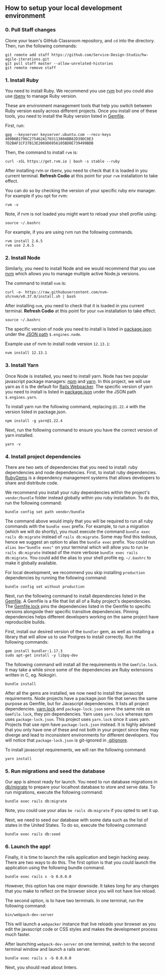 ## How to setup your local development environment

### 0. Pull Staff changes

Clone your team's GitHub Classroom repository, and `cd` into the directory. Then, run the following commands:

```shell script
git remote add staff https://github.com/Service-Design-Studio/hw-agile-iterations.git
git pull staff master --allow-unrelated-histories
git remote remove staff
```

### 1. Install Ruby
You need to install Ruby. We recommend you use [rvm](https://rvm.io/) but you could also use [rbenv](https://github.com/rbenv/rbenv) to manage Ruby version.

These are environment management tools that help you switch between Ruby version easily across different projects.
Once you install one of these tools, you need to install the Ruby version listed in [Gemfile](../Gemfile).

First, run:
```shell script
gpg --keyserver keyserver.ubuntu.com --recv-keys 409B6B1796C275462A1703113804BB82D39DC0E3 7D2BAF1CF37B13E2069D6956105BD0E739499BDB
```

Then, the command to install `rvm` is:

```shell script
curl -sSL https://get.rvm.io | bash -s stable --ruby
```

After installing rvm or rbenv, you need to check that it is loaded in you current terminal. **Refresh Codio** at this point for your `rvm` installation to take effect.

You can do so by checking the version of your specific ruby env manager.
For example if you opt for rvm:
```shell script
rvm -v
```

Note, if rvm is not loaded you might want to reload your shell profile using:
```shell script
source ~/.bashrc
```

For example, if you are using rvm run the following commands.
```shell script
rvm install 2.6.5
rvm use 2.6.5
```

### 2. Install Node
Similarly, you need to install Node and we would recommend that you use [nvm](https://github.com/nvm-sh/nvm) which allows you to manage multiple active Node.js versions.

The command to install `nvm` is:

```shell script
curl -o- https://raw.githubusercontent.com/nvm-sh/nvm/v0.37.0/install.sh | bash
```

After installing `nvm`, you need to check that it is loaded in you current terminal. **Refresh Codio** at this point for your `nvm` installation to take effect.

```shell script
source ~/.bashrc
```

The specific version of node you need to install is listed in [package.json](../package.json) under the [JSON path](https://github.com/json-path/JsonPath) `$.engines.node`.

Example use of nvm to install node version `12.13.1`:
```shell script
nvm install 12.13.1
```

### 3. Install Yarn
Once Node is installed, you need to install yarn. Node has two popular javascript package managers: [npm](https://github.com/npm/cli) and [yarn](https://github.com/yarnpkg/yarn).
In this project, we will use yarn as it is the default for [Rails Webpacker](https://github.com/rails/webpacker).
The specific version of yarn you need to install is listed in [package.json](../package.json) under the JSON path `$.engines.yarn`.

To install yarn run the following command, replacing `@1.22.4` with the version listed in package.json.
```shell script
npm install -g yarn@1.22.4
```

Next, run the following command to ensure you have the correct version of yarn installed.
```shell script
yarn -v
```

### 4. Install project dependencies
There are two sets of dependencies that you need to install: ruby dependencies and node dependencies.
First, to install ruby dependencies. [RubyGems](https://rubygems.org/) is a dependency management systems that allows developers to share and distribute code.

We recommend you install your ruby dependencies within the project's `vendor/bundle` folder instead globally within you ruby installation.
To do this, run the following command:
```shell script
bundle config set path vendor/bundle
```

The command above would imply that you will be required to run all ruby commands with the `bundle exec` prefix.
For example, to run a migration (which we will do shortly), you must execute the command `bundle exec rails db:migrate` instead of `rails db:migrate`.
Some may find this tedious, hence we suggest an option to alias the `bundle exec` prefix.
You could run `alias be="bundle exec"` on your terminal which will allow you to run `be rails db:migrate` instead of the more verbose `bundle exec rails db:migrate`.
You could add the alias to your shell profile eg. `~/.bashrc` to make it globally available.

For local development, we recommend you skip installing `production` dependencies by running the following command:
```shell script
bundle config set without production
```

Next, run the following command to install dependencies listed in the [Gemfile](../Gemfile).
A Gemfile is a file that list all of a Ruby project's dependencies.
The [Gemfile.lock](../Gemfile.lock) pins the dependencies listed in the Gemfile to specific versions alongside their specific transitive dependencies.
Pinning dependencies helps different developers working on the same project have reproducible builds.

First, install our desired version of the `bundler` gem, as well as installing a library that will allow us to use Postgres to install correctly. Run the following commands:
```shell script
gem install bundler:1.17.3
sudo apt-get install -y libpq-dev
```

The following command will install all the requirements in the `Gemfile.lock`.
It may take a while since some of the dependencies are Ruby extensions written in C, eg. Nokogiri.
```shell script
bundle install
```

After all the gems are installed, we now need to install the javascript requirements.
Node projects have a package.json file that serves the same purpose as Gemfile, but for Javascript dependencies. It lists all project dependencies.
[yarn.lock](../yarn.lock) and `package-lock.json` serve the same role as `Gemfile.lock`, they pin dependencies.
Yarn uses `yarn.lock` whereas npm uses `package-lock.json`. This project uses `yarn.lock` since it uses yarn.
Projects that use npm have `package-lock.json` instead. It is highly advised that you only have one of these and not both
in your project since they may diverge and lead to inconsistent environments for different developers.
You will notice that `package-lock.json` is git-ignored in [.gitignore](../.gitignore).

To install javascript requirements, we will ran the following command:
```shell script
yarn install
```

### 5. Run migrations and seed the database
Our app is almost ready for launch. You need to run database migrations in [db/migrate](../db/migrate) to prepare your localhost
database to store and serve data. To run migrations, execute the following command:
```shell script
bundle exec rails db:migrate
```
Note, you could use your alias `be rails db:migrate` if you opted to set it up.

Next, we need to seed our database with some data such as the list of states in the United States.
To do so, execute the following command:
```shell script
bundle exec rails db:seed
```

### 6. Launch the app!
Finally, it is time to launch the rails application and begin hacking away.
There are two ways to do this. The first option is that you could launch the application using the following bundle command.
```shell script
bundle exec rails s -b 0.0.0.0
```

However, this option has one major downside. It takes long for any changes that you make to reflect on the browser since
you will not have live reload.

The second option, is to have two terminals. In one terminal, run the following command:
```shell script
bin/webpack-dev-server
```

This will launch a `webpacker` instance that live reloads your browser as you edit the javascript code or CSS styles and makes the development process much faster.

After launching `webpack-dev-server` on one terminal, switch to the second terminal window and launch a rails server.
```shell script
bundle exec rails s -b 0.0.0.0
```

Next, you should read about linters.
